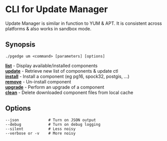 # CLI for Update Manager
Update Manager is similar in function to YUM & APT.  It is consistent across platforms & also works in sandbox mode.

## Synopsis
    ./pgedge um <command> [parameters] [options] 

[**list**](doc/um-list.md) - Display available/installed components<br>
[**update**](doc/um-update.md)  - Retrieve new list of components & update ctl<br>
[**install**](doc/um-install.md) - Install a component (eg pg16, spock32, postgis, ...)<br>
[**remove**](doc/um-remove.md) - Un-install component<br>
[**upgrade**](doc/um-upgrade.md) - Perform an upgrade of a component<br>
[**clean**](doc/um-clean.md) - Delete downloaded component files from local cache<br>

## Options
    --json             # Turn on JSON output
    --debug            # Turn on debug logging
    --silent           # Less noisy
    --verbose or -v    # More noisy

